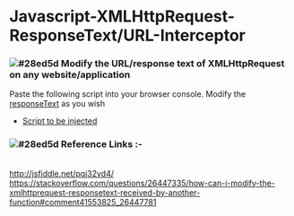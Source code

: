 # Javascript-XMLHttpRequest-ResponseText/URL-Interceptor

### ![#28ed5d](https://via.placeholder.com/15/28ed5d/000000?text=+) Modify the URL/response text of XMLHttpRequest on any website/application


Paste the following script into your browser console. Modify the [responseText](./src/console.js#L14) as you wish
<br>
- [Script to be injected](./src/console.js)

### ![#28ed5d](https://via.placeholder.com/15/28ed5d/000000?text=+) Reference Links :-
<br> http://jsfiddle.net/pqj32vd4/
<br> https://stackoverflow.com/questions/26447335/how-can-i-modify-the-xmlhttprequest-responsetext-received-by-another-function#comment41553825_26447781

